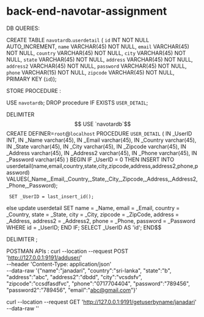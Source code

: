 # back-end-navotar-assignment

DB QUERIES:

CREATE TABLE `navotardb`.`userdetail` (
  `id` INT NOT NULL AUTO_INCREMENT,
  `name` VARCHAR(45) NOT NULL,
  `email` VARCHAR(45) NOT NULL,
  `country` VARCHAR(45) NOT NULL,
  `city` VARCHAR(45) NOT NULL,
  `state` VARCHAR(45) NOT NULL,
  `address` VARCHAR(45) NOT NULL,
  `address2` VARCHAR(45) NOT NULL,
  `password` VARCHAR(45) NOT NULL,
  `phone` VARCHAR(15) NOT NULL,
  `zipcode` VARCHAR(45) NOT NULL,
  PRIMARY KEY (`id`));

STORE PROCEDURE :

USE `navotardb`;
DROP procedure IF EXISTS `USER_DETAIL`;

DELIMITER $$
USE `navotardb`$$
CREATE DEFINER=`root`@`localhost` PROCEDURE `USER_DETAIL` (
IN _UserID INT,
IN _Name varchar(45),
IN _Email varchar(45),
IN _Country varchar(45),
IN _State varchar(45),
IN _City varchar(45),
IN _Zipcode varchar(45),
IN _Address varchar(45),
IN _Address2 varchar(45),
IN _Phone varchar(45),
IN _Password varchar(45)
)
BEGIN
IF _UserID = 0 THEN 
     INSERT INTO userdetail(name,email,country,state,city,zipcode,address,address2,phone,password)
     VALUES(_Name,_Email,_Country,_State,_City,_Zipcode,_Address,_Address2,_Phone,_Password);
     
     SET _UserID = last_insert_id();
else
	update userdetail
    SET 
    name = _Name,
    email = _Email,
    country = _Country,
    state = _State,
    city = _City,
    zipcode = _ZipCode,
    address = _Address,
    address2 = _Address2,
    phone = _Phone,
    password = _Password
    WHERE id = _UserID;
    END IF;
    SELECT _UserID AS 'id';
END$$

DELIMITER ;

POSTMAN APIs : 
curl --location --request POST 'http://127.0.0.1:9191/adduser/' \
--header 'Content-Type: application/json' \
--data-raw '{"name":"janadari",
"country":"sri-lanka",
"state":"b",
"address":"abc",
"address2":"dbdd",
"city":"vcsdsfv",
"zipcode":"ccsdfasdfvc",
"phone":"0717704404",
"password":"789456",
"password2":"789456",
"email":"abc@gmail.com"}'


curl --location --request GET 'http://127.0.0.1:9191/getuserbyname/janadari' \
--data-raw ''

